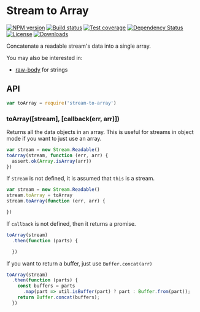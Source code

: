 # Stream to Array

[![NPM version][npm-image]][npm-url]
[![Build status][travis-image]][travis-url]
[![Test coverage][coveralls-image]][coveralls-url]
[![Dependency Status][david-image]][david-url]
[![License][license-image]][license-url]
[![Downloads][downloads-image]][downloads-url]

Concatenate a readable stream's data into a single array.

You may also be interested in:

- [raw-body](https://github.com/stream-utils/raw-body) for strings

## API

```js
var toArray = require('stream-to-array')
```

### toArray([stream], [callback(err, arr)])

Returns all the data objects in an array.
This is useful for streams in object mode if you want to just use an array.

```js
var stream = new Stream.Readable()
toArray(stream, function (err, arr) {
  assert.ok(Array.isArray(arr))
})
```

If `stream` is not defined, it is assumed that `this` is a stream.

```js
var stream = new Stream.Readable()
stream.toArray = toArray
stream.toArray(function (err, arr) {

})
```

If `callback` is not defined, then it returns a promise.

```js
toArray(stream)
  .then(function (parts) {

  })
```

If you want to return a buffer, just use `Buffer.concat(arr)`

```js
toArray(stream)
  .then(function (parts) {
    const buffers = parts
      .map(part => util.isBuffer(part) ? part : Buffer.from(part));
    return Buffer.concat(buffers);
  })
```

[npm-image]: https://img.shields.io/npm/v/stream-to-array.svg?style=flat-square
[npm-url]: https://npmjs.org/package/stream-to-array
[github-tag]: http://img.shields.io/github/tag/stream-utils/stream-to-array.svg?style=flat-square
[github-url]: https://github.com/stream-utils/stream-to-array/tags
[travis-image]: https://img.shields.io/travis/stream-utils/stream-to-array.svg?style=flat-square
[travis-url]: https://travis-ci.org/stream-utils/stream-to-array
[coveralls-image]: https://img.shields.io/coveralls/stream-utils/stream-to-array.svg?style=flat-square
[coveralls-url]: https://coveralls.io/r/stream-utils/stream-to-array?branch=master
[david-image]: http://img.shields.io/david/stream-utils/stream-to-array.svg?style=flat-square
[david-url]: https://david-dm.org/stream-utils/stream-to-array
[license-image]: http://img.shields.io/npm/l/stream-to-array.svg?style=flat-square
[license-url]: LICENSE
[downloads-image]: http://img.shields.io/npm/dm/stream-to-array.svg?style=flat-square
[downloads-url]: https://npmjs.org/package/stream-to-array
